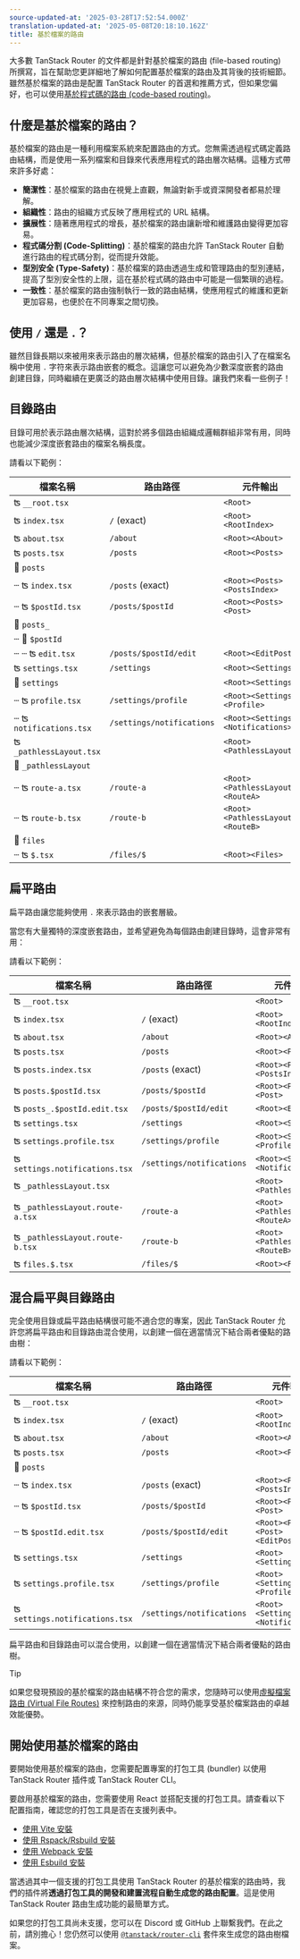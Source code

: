 ```yaml
---
source-updated-at: '2025-03-28T17:52:54.000Z'
translation-updated-at: '2025-05-08T20:18:10.162Z'
title: 基於檔案的路由
---
```


大多數 TanStack Router 的文件都是針對基於檔案的路由 (file-based routing) 所撰寫，旨在幫助您更詳細地了解如何配置基於檔案的路由及其背後的技術細節。雖然基於檔案的路由是配置 TanStack Router 的首選和推薦方式，但如果您偏好，也可以使用[基於程式碼的路由 (code-based routing)](./code-based-routing.md)。

## 什麼是基於檔案的路由？

基於檔案的路由是一種利用檔案系統來配置路由的方式。您無需透過程式碼定義路由結構，而是使用一系列檔案和目錄來代表應用程式的路由層次結構。這種方式帶來許多好處：

- **簡潔性**：基於檔案的路由在視覺上直觀，無論對新手或資深開發者都易於理解。
- **組織性**：路由的組織方式反映了應用程式的 URL 結構。
- **擴展性**：隨著應用程式的增長，基於檔案的路由讓新增和維護路由變得更加容易。
- **程式碼分割 (Code-Splitting)**：基於檔案的路由允許 TanStack Router 自動進行路由的程式碼分割，從而提升效能。
- **型別安全 (Type-Safety)**：基於檔案的路由透過生成和管理路由的型別連結，提高了型別安全性的上限，這在基於程式碼的路由中可能是一個繁瑣的過程。
- **一致性**：基於檔案的路由強制執行一致的路由結構，使應用程式的維護和更新更加容易，也便於在不同專案之間切換。

## 使用 `/` 還是 `.`？

雖然目錄長期以來被用來表示路由的層次結構，但基於檔案的路由引入了在檔案名稱中使用 `.` 字符來表示路由嵌套的概念。這讓您可以避免為少數深度嵌套的路由創建目錄，同時繼續在更廣泛的路由層次結構中使用目錄。讓我們來看一些例子！

## 目錄路由

目錄可用於表示路由層次結構，這對於將多個路由組織成邏輯群組非常有用，同時也能減少深度嵌套路由的檔案名稱長度。

請看以下範例：

| 檔案名稱                | 路由路徑                  | 元件輸出                          |
| ----------------------- | ------------------------- | --------------------------------- |
| ʦ `__root.tsx`          |                           | `<Root>`                          |
| ʦ `index.tsx`           | `/` (exact)               | `<Root><RootIndex>`               |
| ʦ `about.tsx`           | `/about`                  | `<Root><About>`                   |
| ʦ `posts.tsx`           | `/posts`                  | `<Root><Posts>`                   |
| 📂 `posts`              |                           |                                   |
| ┄ ʦ `index.tsx`         | `/posts` (exact)          | `<Root><Posts><PostsIndex>`       |
| ┄ ʦ `$postId.tsx`       | `/posts/$postId`          | `<Root><Posts><Post>`             |
| 📂 `posts_`             |                           |                                   |
| ┄ 📂 `$postId`          |                           |                                   |
| ┄ ┄ ʦ `edit.tsx`        | `/posts/$postId/edit`     | `<Root><EditPost>`                |
| ʦ `settings.tsx`        | `/settings`               | `<Root><Settings>`                |
| 📂 `settings`           |                           | `<Root><Settings>`                |
| ┄ ʦ `profile.tsx`       | `/settings/profile`       | `<Root><Settings><Profile>`       |
| ┄ ʦ `notifications.tsx` | `/settings/notifications` | `<Root><Settings><Notifications>` |
| ʦ `_pathlessLayout.tsx` |                           | `<Root><PathlessLayout>`          |
| 📂 `_pathlessLayout`    |                           |                                   |
| ┄ ʦ `route-a.tsx`       | `/route-a`                | `<Root><PathlessLayout><RouteA>`  |
| ┄ ʦ `route-b.tsx`       | `/route-b`                | `<Root><PathlessLayout><RouteB>`  |
| 📂 `files`              |                           |                                   |
| ┄ ʦ `$.tsx`             | `/files/$`                | `<Root><Files>`                   |

## 扁平路由

扁平路由讓您能夠使用 `.` 來表示路由的嵌套層級。

當您有大量獨特的深度嵌套路由，並希望避免為每個路由創建目錄時，這會非常有用：

請看以下範例：

| 檔案名稱                        | 路由路徑                  | 元件輸出                          |
| ------------------------------- | ------------------------- | --------------------------------- |
| ʦ `__root.tsx`                  |                           | `<Root>`                          |
| ʦ `index.tsx`                   | `/` (exact)               | `<Root><RootIndex>`               |
| ʦ `about.tsx`                   | `/about`                  | `<Root><About>`                   |
| ʦ `posts.tsx`                   | `/posts`                  | `<Root><Posts>`                   |
| ʦ `posts.index.tsx`             | `/posts` (exact)          | `<Root><Posts><PostsIndex>`       |
| ʦ `posts.$postId.tsx`           | `/posts/$postId`          | `<Root><Posts><Post>`             |
| ʦ `posts_.$postId.edit.tsx`     | `/posts/$postId/edit`     | `<Root><EditPost>`                |
| ʦ `settings.tsx`                | `/settings`               | `<Root><Settings>`                |
| ʦ `settings.profile.tsx`        | `/settings/profile`       | `<Root><Settings><Profile>`       |
| ʦ `settings.notifications.tsx`  | `/settings/notifications` | `<Root><Settings><Notifications>` |
| ʦ `_pathlessLayout.tsx`         |                           | `<Root><PathlessLayout>`          |
| ʦ `_pathlessLayout.route-a.tsx` | `/route-a`                | `<Root><PathlessLayout><RouteA>`  |
| ʦ `_pathlessLayout.route-b.tsx` | `/route-b`                | `<Root><PathlessLayout><RouteB>`  |
| ʦ `files.$.tsx`                 | `/files/$`                | `<Root><Files>`                   |

## 混合扁平與目錄路由

完全使用目錄或扁平路由結構很可能不適合您的專案，因此 TanStack Router 允許您將扁平路由和目錄路由混合使用，以創建一個在適當情況下結合兩者優點的路由樹：

請看以下範例：

| 檔案名稱                       | 路由路徑                  | 元件輸出                          |
| ------------------------------ | ------------------------- | --------------------------------- |
| ʦ `__root.tsx`                 |                           | `<Root>`                          |
| ʦ `index.tsx`                  | `/` (exact)               | `<Root><RootIndex>`               |
| ʦ `about.tsx`                  | `/about`                  | `<Root><About>`                   |
| ʦ `posts.tsx`                  | `/posts`                  | `<Root><Posts>`                   |
| 📂 `posts`                     |                           |                                   |
| ┄ ʦ `index.tsx`                | `/posts` (exact)          | `<Root><Posts><PostsIndex>`       |
| ┄ ʦ `$postId.tsx`              | `/posts/$postId`          | `<Root><Posts><Post>`             |
| ┄ ʦ `$postId.edit.tsx`         | `/posts/$postId/edit`     | `<Root><Posts><Post><EditPost>`   |
| ʦ `settings.tsx`               | `/settings`               | `<Root><Settings>`                |
| ʦ `settings.profile.tsx`       | `/settings/profile`       | `<Root><Settings><Profile>`       |
| ʦ `settings.notifications.tsx` | `/settings/notifications` | `<Root><Settings><Notifications>` |

扁平路由和目錄路由可以混合使用，以創建一個在適當情況下結合兩者優點的路由樹。

> [!TIP]
> 如果您發現預設的基於檔案的路由結構不符合您的需求，您隨時可以使用[虛擬檔案路由 (Virtual File Routes)](./virtual-file-routes.md) 來控制路由的來源，同時仍能享受基於檔案路由的卓越效能優勢。

## 開始使用基於檔案的路由

要開始使用基於檔案的路由，您需要配置專案的打包工具 (bundler) 以使用 TanStack Router 插件或 TanStack Router CLI。

要啟用基於檔案的路由，您需要使用 React 並搭配支援的打包工具。請查看以下配置指南，確認您的打包工具是否在支援列表中。

[//]: # 'SupportedBundlersList'

- [使用 Vite 安裝](./installation-with-vite.md)
- [使用 Rspack/Rsbuild 安裝](./installation-with-rspack.md)
- [使用 Webpack 安裝](./installation-with-webpack.md)
- [使用 Esbuild 安裝](./installation-with-esbuild.md)

[//]: # 'SupportedBundlersList'

當透過其中一個支援的打包工具使用 TanStack Router 的基於檔案的路由時，我們的插件將**透過打包工具的開發和建置流程自動生成您的路由配置**。這是使用 TanStack Router 路由生成功能的最簡單方式。

如果您的打包工具尚未支援，您可以在 Discord 或 GitHub 上聯繫我們。在此之前，請別擔心！您仍然可以使用 [`@tanstack/router-cli`](./installation-with-router-cli.md) 套件來生成您的路由樹檔案。
